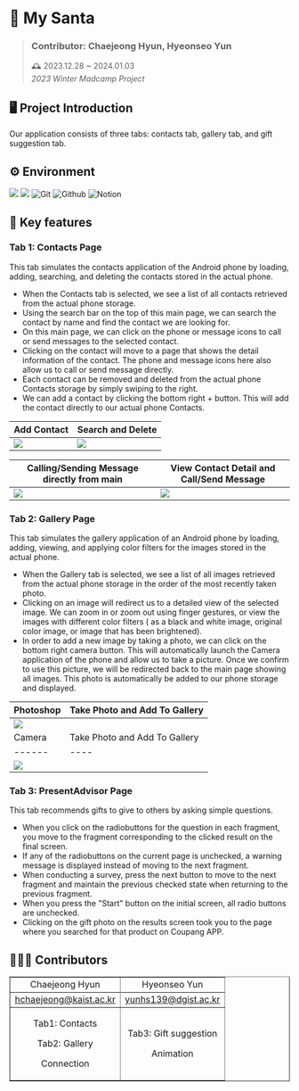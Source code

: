 # 🎅 My Santa
> ### Contributor: Chaejeong Hyun, Hyeonseo Yun
> 🕰️ 2023.12.28 ~ 2024.01.03 <br />
*2023 Winter Madcamp Project* <br/>

## 🖥 Project Introduction
Our application consists of three tabs: contacts tab, gallery tab, and gift suggestion tab. 

## ⚙️ Environment
<img src="https://img.shields.io/badge/AndroidStudio-3DDC84?style=for-the-badge&logo=AndroidStudio&logoColor=white"> <img src="https://img.shields.io/badge/Java-7F52FF?style=for-the-badge&logo=Java&logoColor=white"> ![Git](https://img.shields.io/badge/Git-F05032?style=for-the-badge&logo=Git&logoColor=white) ![Github](https://img.shields.io/badge/Github-181717?style=for-the-badge&logo=Github&logoColor=white) ![Notion](https://img.shields.io/badge/Notion-808080?style=for-the-badge&logo=Notion&logoColor=white)

## 📌 Key features
### Tab 1: Contacts Page
This tab simulates the contacts application of the Android phone by loading, adding, searching, and deleting the contacts stored in the actual phone. 
 - When the Contacts tab is selected, we see a list of all contacts retrieved from the actual phone storage.
 - Using the search bar on the top of this main page, we can search the contact by name and find the contact we are looking for.
 - On this main page, we can click on the phone or message icons to call or send messages to the selected contact.
 - Clicking on the contact will move to a page that shows the detail information of the contact. The phone and message icons here also allow us to call or send message directly. 
 - Each contact can be removed and deleted from the actual phone Contacts storage by simply swiping to the right.
 - We can add a contact by clicking the bottom right + button. This will add the contact directly to our actual phone Contacts.

|Add Contact|Search and Delete|
|------|----|
|![](https://github.com/hchaejeong/My-Santa/assets/154505487/dc99ef99-c342-41fc-97a3-61d58295e200.gif)|![](https://github.com/hchaejeong/My-Santa/assets/154505487/f7217017-e339-4d8c-a9f8-a9541d12cd44.gif)|

|Calling/Sending Message directly from main|View Contact Detail and Call/Send Message|
|------|----|
|![](https://github.com/hchaejeong/My-Santa/assets/154505487/5e2bc6c0-38a9-4a4e-aff5-22e9383606fb.gif)|![](https://github.com/hchaejeong/My-Santa/assets/154505487/faf5c38c-dda9-489a-9f7f-e2acaf2b1c68.gif)|


### Tab 2: Gallery Page
This tab simulates the gallery application of an Android phone by loading, adding, viewing, and applying color filters for the images stored in the actual phone.
 - When the Gallery tab is selected, we see a list of all images retrieved from the actual phone storage in the order of the most recently taken photo.
 - Clicking on an image will redirect us to a detailed view of the selected image. We can zoom in or zoom out using finger gestures, or view the images with different color filters ( as a black and white image, original color image, or image that has been brightened).
 - In order to add a new image by taking a photo, we can click on the bottom right camera button. This will automatically launch the Camera application of the phone and allow us to take a picture. Once we confirm to use this picture, we will be redirected back to the main page showing all images. This photo is automatically be added to our phone storage and displayed.

|Photoshop|Take Photo and Add To Gallery|
|------|----|
|![](https://github.com/hchaejeong/My-Santa/assets/154505487/f45e3e2f-618c-4145-a508-7cbd43fc50e1.gif)||
|Camera|Take Photo and Add To Gallery|
|------|----|
|![](https://github.com/hchaejeong/My-Santa/assets/154505487/287cde50-0465-4c29-bb52-6415db193937.gif)||


### Tab 3: PresentAdvisor Page
This tab recommends gifts to give to others by asking simple questions.
 - When you click on the radiobuttons for the question in each fragment, you move to the fragment corresponding to the clicked result on the final screen.
 - If any of the radiobuttons on the current page is unchecked, a warning message is displayed instead of moving to the next fragment.
 - When conducting a survey, press the next button to move to the next fragment and maintain the previous checked state when returning to the previous fragment. 
 - When you press the "Start" button on the initial screen, all radio buttons are unchecked.
 - Clicking on the gift photo on the results screen took you to the page where you searched for that product on Coupang APP.


## 🧑‍🤝‍🧑 Contributors
  <table border="" cellspacing="0" cellpadding="0" width="100%">
  <tr width="100%">
  <td align="center">Chaejeong Hyun</a></td>
  <td align="center">Hyeonseo Yun</a></td>
  </tr>
  <tr>
</tr>
  <tr width="100%">
  <td  align="center"><a href="mailto:hchaejeong@kaist.ac.kr">hchaejeong@kaist.ac.kr</a></td>
  <td  align="center"><a href="mailto:.ac.kr">yunhs139@dgist.ac.kr</a></td>
     </tr>
      <tr width="100%">
       <td  align="center"><p>Tab1: Contacts</p><p>Tab2: Gallery</p><p>Connection</p></td>
       <td  align="center"><p>Tab3: Gift suggestion</p><p>Animation</p></td>
     </tr>
  </table>
